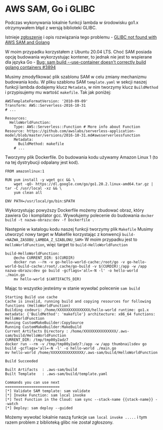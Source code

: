 # AWS SAM, Go i GLIBC

Podczas wykonywania lokalnie funkcji lambda w środowisku go1.x otrzymywałem błąd z wersją biblioteki GLIBC.

Istnieje [zgłoszenie](https://github.com/aws/aws-lambda-go/issues/340) i opis rozwiązania tego problemu - 
[GLIBC not found with AWS SAM and Golang](https://www.gaunt.dev/blog/2022/glibc-error-with-aws-sam-and-go/)

W moim przypadku korzystałem z Ubuntu 20.04 LTS.
Choć SAM posiada opcję budowania wykorzystując kontener,
to jednak nie jest to wspierane dla języka Go - [Bug: sam build --use-container doesn't correctly build golang containers #3894](https://github.com/aws/aws-sam-cli/issues/3894)

Musimy zmodyfikować plik szablonu SAM w celu zmiany mechanizmu budowania kodu. 
W pliku szablonu SAM `template.yaml` w sekcji naszej funkcji lambda dodajemy klucz 
`Metadata`, w nim tworzymy klucz `BuildMethod` i przypisujemy mu wartość `makefile`.
Tak jak poniżej:

```
AWSTemplateFormatVersion: '2010-09-09'
Transform: AWS::Serverless-2016-10-31
# ...

Resources:
  HelloWorldFunction:
    Type: AWS::Serverless::Function # More info about Function Resource: https://github.com/awslabs/serverless-application-model/blob/master/versions/2016-10-31.md#awsserverlessfunction
    Metadata:
      BuildMethod: makefile
    # ...
```

Tworzymy plik Dockerfile.
Do budowania kodu używamy Amazon Linux 1 (to na tej dystrybucji odpalany jest kod).

```
FROM amazonlinux:1

RUN yum install -y wget gcc && \
    wget -qO- https://dl.google.com/go/go1.20.2.linux-amd64.tar.gz | tar -C /usr/local -xz && \
    yum clean all

ENV PATH=/usr/local/go/bin:$PATH
```

Wykorzystując powyższy Dockerfile możemy zbudować obraz, który zawiera Go i kompilator gcc.
Wywołujemy polecenie do budowania `docker build -t nazwa-obrazu:dev -f Dockerfile .`

Następnie w katalogu kodu naszej funkcji tworzymy plik `Makefile`
Musimy utworzyć nowy target w Makefile korzystając z  konwencji `build-<NAZWA_ZASOBU_LAMBDA_Z_SZABLONU_SAM>`
W moim przypadku jest to `HelloWorldFunction`, więc target to `build-HelloWorldFunction`

```
build-HelloWorldFunction:
	@echo CURRENT_DIR: $(CURDIR)
	docker run --rm -v go-hello-world-cache:/root/go -v go-hello-world-build-cache:/root/.cache/go-build -v $(CURDIR):/app -w /app nazwa-obrazu:dev go build -gcflags='all=-N -l' -o hello-world ./main.go
	mv hello-world $(ARTIFACTS_DIR)
```

Mając to wszystko jesteśmy w stanie wywołać polecenie `sam build`

```
Starting Build use cache
Cache is invalid, running build and copying resources for following functions (HelloWorldFunction)
Building codeuri: /home/XXXXXXXXXXXXXXX/hello-world runtime: go1.x metadata: {'BuildMethod': 'makefile'} architecture: x86_64 functions: HelloWorldFunction
Running CustomMakeBuilder:CopySource
Running CustomMakeBuilder:MakeBuild
Current Artifacts Directory : /home/XXXXXXXXXXXXXXX/.aws-sam/build/HelloWorldFunction
CURRENT_DIR: /tmp/tmp00y2adz7
docker run --rm -v /tmp/tmp00y2adz7:/app -w /app thumbnailsdev go build -gcflags='all=-N -l' -o hello-world ./main.go
mv hello-world /home/XXXXXXXXXXXXXXX/.aws-sam/build/HelloWorldFunction

Build Succeeded

Built Artifacts  : .aws-sam/build
Built Template   : .aws-sam/build/template.yaml

Commands you can use next
=========================
[*] Validate SAM template: sam validate
[*] Invoke Function: sam local invoke
[*] Test Function in the Cloud: sam sync --stack-name {{stack-name}} --watch
[*] Deploy: sam deploy --guided

```

Możemy wywołać lokalnie naszą funkcje `sam local invoke .....` i tym razem problem z biblioteką glibc nie został zgłoszony.
